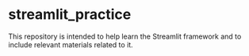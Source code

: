# streamlit_practice

This repository is intended to help learn the Streamlit framework and to include relevant materials related to it.
